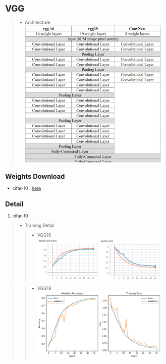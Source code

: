 # **VGG**
> - Architecture
<br>![](/Doc/VGG16_VGG19_Architecture.png)

## **Weights Download**
* cifar-10 : [here]()

## **Detail**
1. cifar-10
> - Training Detail
>> - VGG16
<br>![VGG16](/Doc/VGG16_Accuracy_and_Loss.png)

>> - VGG19
<br>![VGG19](/Doc/VGG19_Accuracy_and_Loss.png)
